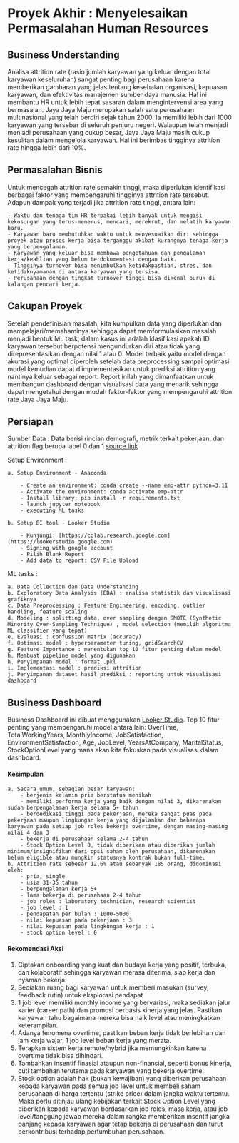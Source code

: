 # Proyek Akhir : Menyelesaikan Permasalahan Human Resources
## Business Understanding
Analisa attrition rate (rasio jumlah karyawan yang keluar dengan total karyawan keseluruhan) sangat penting bagi perusahaan karena memberikan gambaran yang jelas tentang kesehatan organisasi, kepuasan karyawan, dan efektivitas manajemen sumber daya manusia. Hal ini membantu HR untuk lebih tepat sasaran dalam mengintervensi area yang bermasalah. Jaya Jaya Maju merupakan salah satu perusahaan multinasional yang telah berdiri sejak tahun 2000. Ia memiliki lebih dari 1000 karyawan yang tersebar di seluruh penjuru negeri. Walaupun telah menjadi menjadi perusahaan yang cukup besar, Jaya Jaya Maju masih cukup kesulitan dalam mengelola karyawan. Hal ini berimbas tingginya attrition rate hingga lebih dari 10%.
## Permasalahan Bisnis
Untuk mencegah attrition rate semakin tinggi, maka diperlukan identifikasi berbagai faktor yang mempengaruhi tingginya attrition rate tersebut. Adapun dampak yang terjadi jika attrition rate tinggi, antara lain:

    - Waktu dan tenaga tim HR terpakai lebih banyak untuk mengisi kekosongan yang terus-menerus, mencari, merekrut, dan melatih karyawan baru.
    - Karyawan baru membutuhkan waktu untuk menyesuaikan diri sehingga proyek atau proses kerja bisa terganggu akibat kurangnya tenaga kerja yang berpengalaman.
    - Karyawan yang keluar bisa membawa pengetahuan dan pengalaman kerja/keahlian yang belum terdokumentasi dengan baik.
    - Tingginya turnover bisa menimbulkan ketidakpastian, stres, dan ketidaknyamanan di antara karyawan yang tersisa.
    - Perusahaan dengan tingkat turnover tinggi bisa dikenal buruk di kalangan pencari kerja.
    
## Cakupan Proyek
Setelah pendefinisian masalah, kita kumpulkan data yang diperlukan dan mempelajari/memahaminya sehingga dapat memformulasikan masalah menjadi bentuk ML task, dalam kasus ini adalah klasifikasi apakah ID karyawan tersebut berpotensi mengundurkan diri atau tidak yang direpresentasikan dengan nilai 1 atau 0. Model terbaik yaitu model dengan akurasi yang optimal diperoleh setelah data preprocessing sampai optimasi model kemudian dapat diimplementasikan untuk prediksi attrition yang nantinya keluar sebagai report. Report inilah yang dimanfaatkan untuk membangun dashboard dengan visualisasi data yang menarik sehingga dapat mengetahui dengan mudah faktor-faktor yang mempengaruhi attrition rate Jaya Jaya Maju.
    
## Persiapan
Sumber Data : Data berisi rincian demografi, metrik terkait pekerjaan, dan attrition flag berupa label 0 dan 1 [source link](https://github.com/dicodingacademy/dicoding_dataset/tree/main/employee)

Setup Environment :

    a. Setup Environment - Anaconda

        - Create an environment: conda create --name emp-attr python=3.11
        - Activate the environment: conda activate emp-attr
        - Install library: pip install -r requirements.txt
        - launch jupyter notebook
        - executing ML tasks
        
    b. Setup BI tool - Looker Studio
    
        - Kunjungi: [https://colab.research.google.com](https://lookerstudio.google.com)
        - Signing with google account
        - Pilih Blank Report
        - Add data to report: CSV File Upload

ML tasks :

    a. Data Collection dan Data Understanding
    b. Exploratory Data Analysis (EDA) : analisa statistik dan visualisasi grafiknya
    c. Data Preprocessing : Feature Engineering, encoding, outlier handling, feature scaling
    d. Modeling : splitting data, over sampling dengan SMOTE (Synthetic Minority Over-Sampling Technique) , model selection (memilih algoritma ML classifier yang tepat)
    e. Evaluasi : confussion matrix (accuracy)
    f. Optimasi model : hyperparameter tuning, gridSearchCV
    g. Feature Importance : menentukan top 10 fitur penting dalam model 
    h. Membuat pipeline model yang digunakan
    h. Penyimpanan model : format .pkl
    i. Implementasi model : prediksi attrition
    j. Penyimpanan dataset hasil prediksi : reporting untuk visualisasi dashboard

## Business Dashboard

  Business Dashboard ini dibuat menggunakan [Looker Studio](https://lookerstudio.google.com/reporting/93891af4-4da9-4e63-b390-df9be315ee24).
  Top 10 fitur penting yang mempengaruhi model antara lain: OverTime, TotalWorkingYears, MonthlyIncome, JobSatisfaction, EnvironmentSatisfaction, Age, JobLevel, YearsAtCompany, MaritalStatus, StockOptionLevel yang mana akan kita fokuskan pada visualisasi dalam dashboard.

#### Kesimpulan
    a. Secara umum, sebagian besar karyawan:
        - berjenis kelamin pria berstatus menikah
        - memiliki performa kerja yang baik dengan nilai 3, dikarenakan sudah berpengalaman kerja selama 5+ tahun
        - berdedikasi tinggi pada pekerjaan, mereka sangat puas pada pekerjaan maupun lingkungan kerja yang dijalankan dan beberapa karyawan pada setiap job roles bekerja overtime, dengan masing-masing nilai 4 dan 3
        - bekerja di perusahaan selama 2-4 tahun
        - Stock Option Level 0, tidak diberikan atau diberikan jumlah minimum/insignifikan dari opsi saham oleh perusahaan, dikarenakan belum eligible atau mungkin statusnya kontrak bukan full-time.
    b. Attrition rate sebesar 12,6% atau sebanyak 185 orang, didominasi oleh:
        - pria, single
        - usia 31-35 tahun
        - berpengalaman kerja 5+
        - lama bekerja di perusahaan 2-4 tahun
        - job roles : laboratory technician, research scientist
        - job level : 1
        - pendapatan per bulan : 1000-5000
        - nilai kepuasan pada pekerjaan : 3
        - nilai kepuasan pada lingkungan kerja : 1
        - stock option level : 0

#### Rekomendasi Aksi

1. Ciptakan onboarding yang kuat dan budaya kerja yang positif, terbuka, dan kolaboratif sehingga karyawan merasa diterima, siap kerja dan nyaman bekerja.
2. Sediakan ruang bagi karyawan untuk memberi masukan (survey, feedback rutin) untuk eksplorasi pendapat
3. 1 job level memiliki monthly income yang bervariasi, maka sediakan jalur karier (career path) dan promosi berbasis kinerja yang jelas. Pastikan karyawan tahu bagaimana mereka bisa naik level atau meningkatkan keterampilan.
4. Adanya fenomena overtime, pastikan beban kerja tidak berlebihan dan jam kerja wajar. 1 job level beban kerja yang merata.
5. Terapkan sistem kerja remote/hybrid jika memungkinkan karena overtime tidak bisa dihindari.
6. Tambahkan insentif finasial ataupun non-finansial, seperti bonus kinerja, cuti tambahan terutama pada karyawan yang bekerja overtime.
7. Stock option adalah hak (bukan kewajiban) yang diberikan perusahaan kepada karyawan pada semua job level untuk membeli saham perusahaan di harga tertentu (strike price) dalam jangka waktu tertentu. Maka perlu ditinjau ulang kebijakan terkait Stock Option Level yang diberikan kepada karyawan berdasarkan job roles, masa kerja, atau job level/tanggung jawab mereka dalam rangka memberikan insentif jangka panjang kepada karyawan agar tetap bekerja di perusahaan dan turut berkontribusi terhadap pertumbuhan perusahaan.
